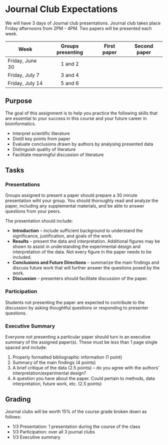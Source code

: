 # Journal Club Expectations

We will have 3 days of Journal club presentations. Journal club takes place Friday afternoons from 2PM - 4PM. Two papers will be presented each week.

| Week | Groups presenting | First paper | Second paper |
|---|:----:|:---:|:---:|
| Friday, June 30 | 1 and 2 |  |  |
| Friday, July 7 | 3 and 4 |  |  |
| Friday, July 14 | 5 and 6 |  |  |

## Purpose
The goal of this assignment is to help you practice the following skills that are essential to your success in this course and your future career in bioinformatics.
- Interpret scientific literature
- Distill key points from paper
- Evaluate conclusions drawn by authors by analysing presented data
- Distinguish quality of literature
- Facilitate meaningful discussion of literature

## Tasks
### Presentations
Groups assigned to present a paper should prepare a 30 minute presentation wiht your group. You should thoroughly read and analyze the paper, including any supplemental materials, and be able to answer questions from your peers.

The presentation should include:
- **Introduction** – include sufficient background to understand the significance, justification, and goals of the work.
- **Results** – present the data and interpretation. Additional figures may be shown to assist in understanding the experimental design and interpretation of the data. Not every figure in the paper needs to be included.
- **Conclusions and Future Directions** – summarize the main findings and discuss future work that will further answer the questions posed by the work.
- **Discussion** – presenters should facilitate discussion of the paper.

### Participation
Students not presenting the paper are expected to contribute to the discussion by asking thoughtful questions or responding to presenter questions.

### Executive Summary
Everyone not presenting a particular paper should turn in an executive summary of the assigned paper(s). These must be *less* than 1 page single spaced and include:
1.	Properly formatted bibliographic information (1 point)
2.	Summary of the main findings (4 points)
3.	A brief critique of the data (2.5 points) – do you agree with the authors’ interpretation/experimental design?
4.	A question you have about the paper. Could pertain to methods, data interpretation, future work, etc. (2.5 points)

## Grading
Journal clubs will be worth 15% of the course grade broken down as follows:
- 1/3 Presentation: 1 presentation during the course of the class
- 1/3 Participation: over all 3 journal clubs
- 1/3 Executive summary
